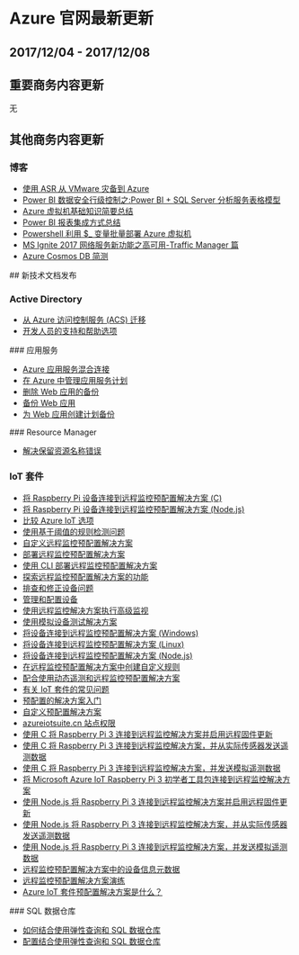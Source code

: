<properties
	pageTitle="Azure 官网本周更新 | Azure"
    description="Azure 官网本周更新"
    services=""
    documentationCenter=""
    authors=""
    manager=""
    editor=""
    tags=""/>

<tags ms.service="weekly-updates" ms.date="" wacn.date="" wacn.lang="cn"/>

# Azure 官网最新更新
## 2017/12/04 - 2017/12/08

## 重要商务内容更新
无

## 其他商务内容更新
### 博客
<ul>
<li><a href="/blog/2017/12/08/DisasterRecoveryFromVMwareToAzureByASR" id="weekly-updates-12-08_blog-DisasterRecoveryFromVMwareToAzureByASR">使用 ASR 从 VMware 灾备到 Azure</a></li>
<li><a href="/blog/2017/12/08/PowerBIDataSecurityRowLevelControl-PowerBISQLServerAnalysisServicesTableModel/" id="weekly-updates-12-08_blog-PowerBIDataSecurityRowLevelControl-PowerBISQLServerAnalysisServicesTableModel">Power BI 数据安全行级控制之:Power BI + SQL Server 分析服务表格模型</a></li>
<li><a href="/blog/2017/12/07/AzureVMTrainingSummarywithTrainingResource/" id="weekly-updates-12-08_blog-AzureVMTrainingSummarywithTrainingResource">Azure 虚拟机基础知识简要总结</a></li>
<li><a href="/blog/2017/12/07/PowerBIReportIntegrationConclusion/" id="weekly-updates-12-08_blog-PowerBIReportIntegrationConclusion">Power BI 报表集成方式总结</a></li>
<li><a href="/blog/2017/12/06/PowershellBatchDeployingAzureVMusing$_Variable/" id="weekly-updates-12-06_blog-PowershellBatchDeployingAzureVMusing$_Variable">Powershell 利用 $_ 变量批量部署 Azure 虚拟机</a></li>
<li><a href="/blog/2017/12/06/MSIgnite2017NetworkingServiceHigh-avaliability-TrafficeManager/" id="weekly-updates-12-06_blog-MSIgnite2017NetworkingServiceHigh-avaliability-TrafficeManager">MS Ignite 2017 网络服务新功能之高可用-Traffic Manager 篇</a></li>
<li><a href="/blog/2017/12/04/Azure-Cosmos-DB-Verification/" id="weekly-updates-12-05_blog-Azure-Cosmos-DB-Verification">Azure Cosmos DB 简测</a></li>
</ul>
## 新技术文档发布

### Active Directory
<ul>
<li><a id="weekly-updates-12-08_docs-active-directory-acs-migration" href="//docs.azure.cn/zh-cn/active-directory/develop/active-directory-acs-migration">从 Azure 访问控制服务 (ACS) 迁移</a></li>
<li><a id="weekly-updates-12-08_docs-active-directory-develop-help-support" href="//docs.azure.cn/zh-cn/active-directory/develop/active-directory-develop-help-support">开发人员的支持和帮助选项</a></li>
</ul>
### 应用服务
<ul>
<li><a id="weekly-updates-12-08_docs-app-service-hybrid-connections" href="//docs.azure.cn/zh-cn/app-service/app-service-hybrid-connections">Azure 应用服务混合连接</a></li>
<li><a id="weekly-updates-12-08_docs-app-service-plan-manage" href="//docs.azure.cn/zh-cn/app-service/app-service-plan-manage">在 Azure 中管理应用服务计划</a></li>
<li><a id="weekly-updates-12-08_docs-app-service-powershell-backup-delete" href="//docs.azure.cn/zh-cn/app-service/scripts/app-service-powershell-backup-delete">删除 Web 应用的备份</a></li>
<li><a id="weekly-updates-12-08_docs-app-service-powershell-backup-onetime" href="//docs.azure.cn/zh-cn/app-service/scripts/app-service-powershell-backup-onetime">备份 Web 应用</a></li>
<li><a id="weekly-updates-12-08_docs-app-service-powershell-backup-scheduled" href="//docs.azure.cn/zh-cn/app-service/scripts/app-service-powershell-backup-scheduled">为 Web 应用创建计划备份</a></li>
</ul>
### Resource Manager
<ul>
<li><a id="weekly-updates-12-08_docs-resource-manager-reserved-resource-name" href="//docs.azure.cn/zh-cn/azure-resource-manager/resource-manager-reserved-resource-name">解决保留资源名称错误</a></li>
</ul>

### IoT 套件
<ul>
<li><a id="weekly-updates-12-08_docs-iot-suite-connecting-pi-c" href="//docs.azure.cn/zh-cn/iot-suite/iot-suite-connecting-pi-c">将 Raspberry Pi 设备连接到远程监控预配置解决方案 (C)</a></li>
<li><a id="weekly-updates-12-08_docs-iot-suite-connecting-pi-node" href="//docs.azure.cn/zh-cn/iot-suite/iot-suite-connecting-pi-node">将 Raspberry Pi 设备连接到远程监控预配置解决方案 (Node.js)</a></li>
<li><a id="weekly-updates-12-08_docs-iot-suite-options" href="//docs.azure.cn/zh-cn/iot-suite/iot-suite-options">比较 Azure IoT 选项</a></li>
<li><a id="weekly-updates-12-08_docs-iot-suite-remote-monitoring-automate" href="//docs.azure.cn/zh-cn/iot-suite/iot-suite-remote-monitoring-automate">使用基于阈值的规则检测问题</a></li>
<li><a id="weekly-updates-12-08_docs-iot-suite-remote-monitoring-customize" href="//docs.azure.cn/zh-cn/iot-suite/iot-suite-remote-monitoring-customize">自定义远程监控预配置解决方案</a></li>
<li><a id="weekly-updates-12-08_docs-iot-suite-remote-monitoring-deploy" href="//docs.azure.cn/zh-cn/iot-suite/iot-suite-remote-monitoring-deploy">部署远程监控预配置解决方案</a></li>
<li><a id="weekly-updates-12-08_docs-iot-suite-remote-monitoring-deploy-cli" href="//docs.azure.cn/zh-cn/iot-suite/iot-suite-remote-monitoring-deploy-cli">使用 CLI 部署远程监控预配置解决方案</a></li>
<li><a id="weekly-updates-12-08_docs-iot-suite-remote-monitoring-explore" href="//docs.azure.cn/zh-cn/iot-suite/iot-suite-remote-monitoring-explore">探索远程监控预配置解决方案的功能</a></li>
<li><a id="weekly-updates-12-08_docs-iot-suite-remote-monitoring-maintain" href="//docs.azure.cn/zh-cn/iot-suite/iot-suite-remote-monitoring-maintain">排查和修正设备问题</a></li>
<li><a id="weekly-updates-12-08_docs-iot-suite-remote-monitoring-manage" href="//docs.azure.cn/zh-cn/iot-suite/iot-suite-remote-monitoring-manage">管理和配置设备</a></li>
<li><a id="weekly-updates-12-08_docs-iot-suite-remote-monitoring-monitor" href="//docs.azure.cn/zh-cn/iot-suite/iot-suite-remote-monitoring-monitor">使用远程监控解决方案执行高级监视</a></li>
<li><a id="weekly-updates-12-08_docs-iot-suite-remote-monitoring-test" href="//docs.azure.cn/zh-cn/iot-suite/iot-suite-remote-monitoring-test">使用模拟设备测试解决方案</a></li>
<li><a id="weekly-updates-12-08_docs-iot-suite-v1-connecting-devices" href="//docs.azure.cn/zh-cn/iot-suite/iot-suite-v1-connecting-devices">将设备连接到远程监控预配置解决方案 (Windows)</a></li>
<li><a id="weekly-updates-12-08_docs-iot-suite-v1-connecting-devices-linux" href="//docs.azure.cn/zh-cn/iot-suite/iot-suite-v1-connecting-devices-linux">将设备连接到远程监控预配置解决方案 (Linux)</a></li>
<li><a id="weekly-updates-12-08_docs-iot-suite-v1-connecting-devices-node" href="//docs.azure.cn/zh-cn/iot-suite/iot-suite-v1-connecting-devices-node">将设备连接到远程监控预配置解决方案 (Node.js)</a></li>
<li><a id="weekly-updates-12-08_docs-iot-suite-v1-custom-rule" href="//docs.azure.cn/zh-cn/iot-suite/iot-suite-v1-custom-rule">在远程监控预配置解决方案中创建自定义规则</a></li>
<li><a id="weekly-updates-12-08_docs-iot-suite-v1-dynamic-telemetry" href="//docs.azure.cn/zh-cn/iot-suite/iot-suite-v1-dynamic-telemetry">配合使用动态遥测和远程监控预配置解决方案</a></li>
<li><a id="weekly-updates-12-08_docs-iot-suite-v1-faq" href="//docs.azure.cn/zh-cn/iot-suite/iot-suite-v1-faq">有关 IoT 套件的常见问题</a></li>
<li><a id="weekly-updates-12-08_docs-iot-suite-v1-getstarted-preconfigured-solutions" href="//docs.azure.cn/zh-cn/iot-suite/iot-suite-v1-getstarted-preconfigured-solutions">预配置的解决方案入门</a></li>
<li><a id="weekly-updates-12-08_docs-iot-suite-v1-guidance-on-customizing-preconfigured-solutions" href="//docs.azure.cn/zh-cn/iot-suite/iot-suite-v1-guidance-on-customizing-preconfigured-solutions">自定义预配置解决方案</a></li>
<li><a id="weekly-updates-12-08_docs-iot-suite-v1-permissions" href="//docs.azure.cn/zh-cn/iot-suite/iot-suite-v1-permissions">azureiotsuite.cn 站点权限</a></li>
<li><a id="weekly-updates-12-08_docs-iot-suite-v1-raspberry-pi-kit-c-get-started-advanced" href="//docs.azure.cn/zh-cn/iot-suite/iot-suite-v1-raspberry-pi-kit-c-get-started-advanced">使用 C 将 Raspberry Pi 3 连接到远程监控解决方案并启用远程固件更新</a></li>
<li><a id="weekly-updates-12-08_docs-iot-suite-v1-raspberry-pi-kit-c-get-started-basic" href="//docs.azure.cn/zh-cn/iot-suite/iot-suite-v1-raspberry-pi-kit-c-get-started-basic">使用 C 将 Raspberry Pi 3 连接到远程监控解决方案，并从实际传感器发送遥测数据</a></li>
<li><a id="weekly-updates-12-08_docs-iot-suite-v1-raspberry-pi-kit-c-get-started-simulator" href="//docs.azure.cn/zh-cn/iot-suite/iot-suite-v1-raspberry-pi-kit-c-get-started-simulator">使用 C 将 Raspberry Pi 3 连接到远程监控解决方案，并发送模拟遥测数据</a></li>
<li><a id="weekly-updates-12-08_docs-iot-suite-v1-raspberry-pi-kit-get-started" href="//docs.azure.cn/zh-cn/iot-suite/iot-suite-v1-raspberry-pi-kit-get-started">将 Microsoft Azure IoT Raspberry Pi 3 初学者工具包连接到远程监控解决方案</a></li>
<li><a id="weekly-updates-12-08_docs-iot-suite-v1-raspberry-pi-kit-node-get-started-advanced" href="//docs.azure.cn/zh-cn/iot-suite/iot-suite-v1-raspberry-pi-kit-node-get-started-advanced">使用 Node.js 将 Raspberry Pi 3 连接到远程监控解决方案并启用远程固件更新</a></li>
<li><a id="weekly-updates-12-08_docs-iot-suite-v1-raspberry-pi-kit-node-get-started-basic" href="//docs.azure.cn/zh-cn/iot-suite/iot-suite-v1-raspberry-pi-kit-node-get-started-basic">使用 Node.js 将 Raspberry Pi 3 连接到远程监控解决方案，并从实际传感器发送遥测数据</a></li>
<li><a id="weekly-updates-12-08_docs-iot-suite-v1-raspberry-pi-kit-node-get-started-simulator" href="//docs.azure.cn/zh-cn/iot-suite/iot-suite-v1-raspberry-pi-kit-node-get-started-simulator">使用 Node.js 将 Raspberry Pi 3 连接到远程监控解决方案，并发送模拟遥测数据</a></li>
<li><a id="weekly-updates-12-08_docs-iot-suite-v1-remote-monitoring-device-info" href="//docs.azure.cn/zh-cn/iot-suite/iot-suite-v1-remote-monitoring-device-info">远程监控预配置解决方案中的设备信息元数据</a></li>
<li><a id="weekly-updates-12-08_docs-iot-suite-v1-remote-monitoring-sample-walkthrough" href="//docs.azure.cn/zh-cn/iot-suite/iot-suite-v1-remote-monitoring-sample-walkthrough">远程监控预配置解决方案演练</a></li>
<li><a id="weekly-updates-12-08_docs-iot-suite-v1-what-are-preconfigured-solutions" href="//docs.azure.cn/zh-cn/iot-suite/iot-suite-v1-what-are-preconfigured-solutions">Azure IoT 套件预配置解决方案是什么？</a></li>
</ul>
### SQL 数据仓库
<ul>
<li><a id="weekly-updates-12-08_docs-how-to-use-elastic-query-with-sql-data-warehouse" href="//docs.azure.cn/zh-cn/sql-data-warehouse/how-to-use-elastic-query-with-sql-data-warehouse">如何结合使用弹性查询和 SQL 数据仓库</a></li>
<li><a id="weekly-updates-12-08_docs-tutorial-elastic-query-with-sql-datababase-and-sql-data-warehouse" href="//docs.azure.cn/zh-cn/sql-data-warehouse/tutorial-elastic-query-with-sql-datababase-and-sql-data-warehouse">配置结合使用弹性查询和 SQL 数据仓库</a></li>
</ul>
